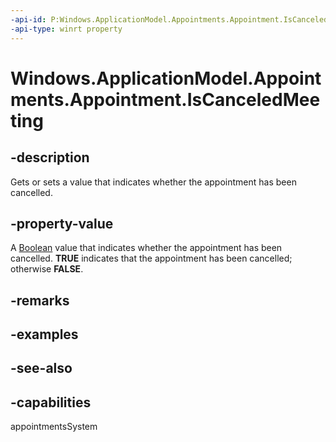 ```yaml
---
-api-id: P:Windows.ApplicationModel.Appointments.Appointment.IsCanceledMeeting
-api-type: winrt property
---
```


<!-- Property syntax
public bool IsCanceledMeeting { get;  set; }
-->

# Windows.ApplicationModel.Appointments.Appointment.IsCanceledMeeting

## -description
Gets or sets a value that indicates whether the appointment has been cancelled.

## -property-value
A [Boolean](https://msdn.microsoft.com/library/system.boolean.aspx) value that indicates whether the appointment has been cancelled. **TRUE** indicates that the appointment has been cancelled; otherwise **FALSE**.

## -remarks

## -examples

## -see-also

## -capabilities
appointmentsSystem
